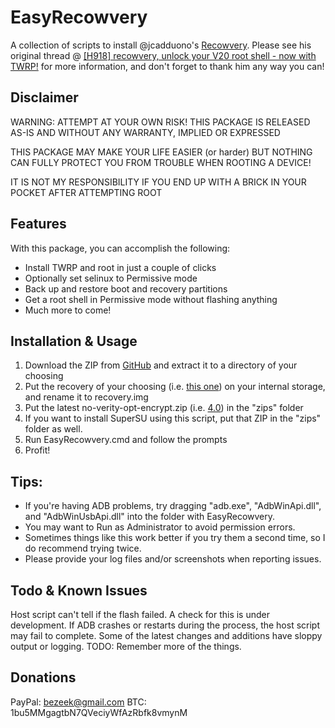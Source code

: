 # EasyRecowvery
A collection of scripts to install @jcadduono's [Recowvery](https://github.com/jcadduono/android_external_dirtycow).
Please see his original thread @ [[H918] recowvery, unlock your V20 root shell - now with TWRP!](http://forum.xda-developers.com/v20/development/h918-recowvery-unlock-v20-root-shell-t3490594) for more information, and don't forget to thank him any way you can!

## Disclaimer

WARNING: ATTEMPT AT YOUR OWN RISK! THIS PACKAGE IS RELEASED AS-IS AND WITHOUT ANY WARRANTY, IMPLIED OR EXPRESSED

THIS PACKAGE MAY MAKE YOUR LIFE EASIER (or harder) BUT NOTHING CAN FULLY PROTECT YOU FROM TROUBLE WHEN ROOTING A DEVICE!

IT IS NOT MY RESPONSIBILITY IF YOU END UP WITH A BRICK IN YOUR POCKET AFTER ATTEMPTING ROOT

## Features
With this package, you can accomplish the following:
- Install TWRP and root in just a couple of clicks
- Optionally set selinux to Permissive mode
- Back up and restore boot and recovery partitions
- Get a root shell in Permissive mode without flashing anything
- Much more to come!

## Installation & Usage
1. Download the ZIP from [GitHub](https://github.com/bziemek/EasyRecowvery/archive/master.zip) and extract it to a directory of your choosing
2. Put the recovery of your choosing (i.e. [this one](https://build.nethunter.com/test-builds/twrp/lge/twrp-3.0.2-0-beta12-h918.img)) on your internal storage, and rename it to recovery.img
3. Put the latest no-verity-opt-encrypt.zip (i.e. [4.0](https://build.nethunter.com/android-tools/no-verity-opt-encrypt/no-verity-opt-encrypt-4.0.zip)) in the "zips" folder
4. If you want to install SuperSU using this script, put that ZIP in the "zips" folder as well.
5. Run EasyRecowvery.cmd and follow the prompts
6. Profit!

## Tips:
- If you're having ADB problems, try dragging "adb.exe", "AdbWinApi.dll", and "AdbWinUsbApi.dll" into the folder with EasyRecowvery.
- You may want to Run as Administrator to avoid permission errors.
- Sometimes things like this work better if you try them a second time, so I do recommend trying twice.
- Please provide your log files and/or screenshots when reporting issues.

## Todo & Known Issues
Host script can't tell if the flash failed. A check for this is under development.
If ADB crashes or restarts during the process, the host script may fail to complete.
Some of the latest changes and additions have sloppy output or logging.
TODO: Remember more of the things.

## Donations
PayPal: bezeek@gmail.com
BTC: 1bu5MMgagtbN7QVeciyWfAzRbfk8vmynM

